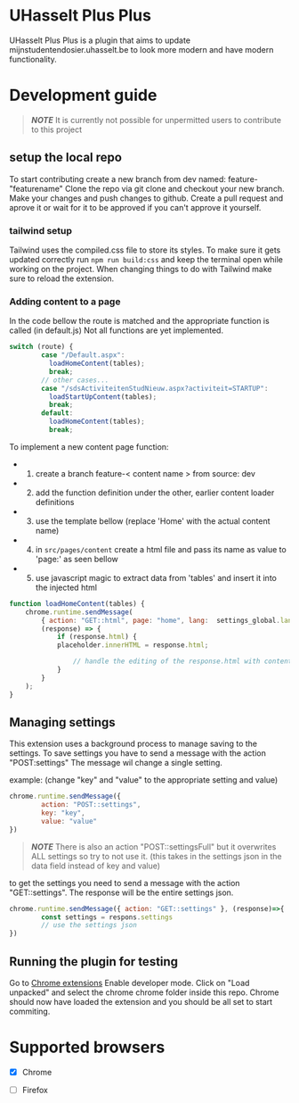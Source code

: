 # UHasselt Plus Plus
UHasselt Plus Plus is a plugin that aims to update mijnstudentendosier.uhasselt.be to look more modern and have modern functionality.

# Development guide
>**_NOTE_** It is currently not possible for unpermitted users to contribute to this project

## setup the local repo
To start contributing create a new branch from dev named: feature-"featurename"
Clone the repo via git clone and checkout your new branch.
Make your changes and push changes to github.
Create a pull request and aprove it or wait for it to be approved if you can't approve it yourself.

### tailwind setup
Tailwind uses the compiled.css file to store its styles. To make sure it gets updated correctly run `npm run build:css` and keep the terminal open while working on the project. When changing things to do with Tailwind make sure to reload the extension.

### Adding content to a page
In the code bellow the route is matched and the appropriate function is called (in default.js)
Not all functions are yet implemented.
```javascript
switch (route) {
        case "/Default.aspx":
          loadHomeContent(tables);
          break;
        // other cases...
        case "/sdsActiviteitenStudNieuw.aspx?activiteit=STARTUP":
          loadStartUpContent(tables);
          break;
        default:
          loadHomeContent(tables);
          break;
```

To implement a new content page function:
- 1. create a branch feature-< content name > from source: dev
- 2. add the function definition under the other, earlier content loader definitions
- 3. use the template bellow (replace 'Home' with the actual content name)
- 4. in `src/pages/content` create a html file and pass its name as value to 'page:' as seen bellow
- 5. use javascript magic to extract data from 'tables' and insert it into the injected html

```javascript
function loadHomeContent(tables) {
    chrome.runtime.sendMessage(
        { action: "GET::html", page: "home", lang:  settings_global.lang},
        (response) => {
            if (response.html) {
            placeholder.innerHTML = response.html;

                // handle the editing of the response.html with content out of 'tables'
            }
        }
    );
}

```
## Managing settings
This extension uses a background process to manage saving to the settings.
To save settings you have to send a message with the action "POST:settings"
The message wil change a single setting.

example: (change "key" and "value" to the appropriate setting and value)
```javascript
chrome.runtime.sendMessage({
        action: "POST::settings",
        key: "key",
        value: "value"
})
```
> **_NOTE_** There is also an action "POST::settingsFull" but it overwrites ALL settings so try to not use it. (this takes in the settings json in the data field instead of key and value)

to get the settings you need to send a message with the action "GET::settings".
The response will be the entire settings json.
```javascript
chrome.runtime.sendMessage({ action: "GET::settings" }, (response)=>{
        const settings = respons.settings
        // use the settings json
})
```

## Running the plugin for testing
Go to [Chrome extensions](chrome://extensions/)
Enable developer mode.
Click on "Load unpacked" and select the chrome chrome folder inside this repo.
Chrome should now have loaded the extension and you should be all set to start commiting.

# Supported browsers
* [x] Chrome
* [ ] Firefox



